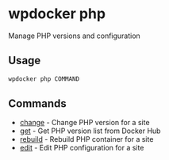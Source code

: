# wpdocker php

Manage PHP versions and configuration

## Usage

```bash
wpdocker php COMMAND
```

## Commands

- [change](wpdocker%20php%20change) - Change PHP version for a site
- [get](wpdocker%20php%20get) - Get PHP version list from Docker Hub
- [rebuild](wpdocker%20php%20rebuild) - Rebuild PHP container for a site
- [edit](wpdocker%20php%20edit) - Edit PHP configuration for a site


